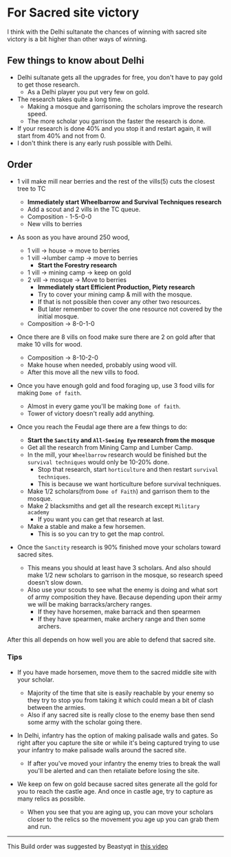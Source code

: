 # For Sacred site victory

I think with the Delhi sultanate the chances of winning with sacred site victory is a bit higher than other ways of winning.

## Few things to know about Delhi

* Delhi sultanate gets all the upgrades for free, you don't have to pay gold to get those research.
    - As a Delhi player you put very few on gold.
* The research takes quite a long time.
    - Making a mosque and garrisoning the scholars improve the research speed.
    - The more scholar you garrison the faster the research is done.
* If your research is done 40% and you stop it and restart again, it will start from 40% and not from 0.
* I don't think there is any early rush possible with Delhi.

## Order

* 1 vill make mill near berries and the rest of the vills(5) cuts the closest tree to TC
    - **Immediately start Wheelbarrow and Survival Techniques research**
    - Add a scout and 2 vills in the TC queue.
    - Composition - 1-5-0-0
    - New vills to berries

* As soon as you have around 250 wood, 
    * 1 vill -> house -> move to berries
    * 1 vill ->lumber camp -> move to berries
        + **Start the Forestry research**
    * 1 vill -> mining camp -> keep on gold
    * 2 vill -> mosque -> Move to berries
        + **Immediately start Efficient Production, Piety research**
        + Try to cover your mining camp & mill with the mosque.
        + If that is not possible then cover any other two resources.
        + But later remember to cover the one resource not covered by the initial mosque.
    - Composition -> 8-0-1-0

* Once there are 8 vills on food make sure there are 2 on gold after that make 10 vills for wood.
    - Composition -> 8-10-2-0
    - Make house when needed, probably using wood vill.
    - After this move all the new vills to food.

* Once you have enough gold and food foraging up, use 3 food vills for making `Dome of faith`.
    - Almost in every game you'll be making `Dome of faith`.
    - Tower of victory doesn't really add anything.

* Once you reach the Feudal age there are a few things to do:
    - **Start the `Sanctity` and `All-Seeing Eye` research from the mosque**
    - Get all the research from Mining Camp and Lumber Camp.
    - In the mill, your `Wheelbarrow` research would be finished but the `survival techniques` would only be 10-20% done. 
        + Stop that research, start `horticulture` and then restart `survival techniques`.
        + This is because we want horticulture before survival techniques.
    - Make 1/2 scholars(from `Dome of Faith`) and garrison them to the mosque.
    - Make 2 blacksmiths and get all the research except `Military academy`
        + If you want you can get that research at last.
    - Make a stable and make a few horsemen.
        + This is so you can try to get the map control.

* Once the `Sanctity` research is 90% finished move your scholars toward sacred sites.
    - This means you should at least have 3 scholars. And also should make 1/2 new scholars to garrison in the mosque, so research speed doesn't slow down.
    - Also use your scouts to see what the enemy is doing and what sort of army composition they have. Because depending upon their army we will be making barracks/archery ranges.
        + If they have horsemen, make barrack and then spearmen
        + If they have spearmen, make archery range and then some archers.

After this all depends on how well you are able to defend that sacred site. 

### Tips

* If you have made horsemen, move them to the sacred middle site with your scholar.
    - Majority of the time that site is easily reachable by your enemy so they try to stop you from taking it which could mean a bit of clash between the armies.
    - Also if any sacred site is really close to the enemy base then send some army with the scholar going there.

* In Delhi, infantry has the option of making palisade walls and gates. So right after you capture the site or while it's being captured trying to use your infantry to make palisade walls around the sacred site. 
    - If after you've moved your infantry the enemy tries to break the wall you'll be alerted and can then retaliate before losing the site.

* We keep on few on gold because sacred sites generate all the gold for you to reach the castle age. And once in castle age, try to capture as many relics as possible. 
    + When you see that you are aging up, you can move your scholars closer to the relics so the movement you age up you can grab them and run.


***

This Build order was suggested by Beastyqt in [this video](https://www.youtube.com/watch?v=yWllEP7uE0A)